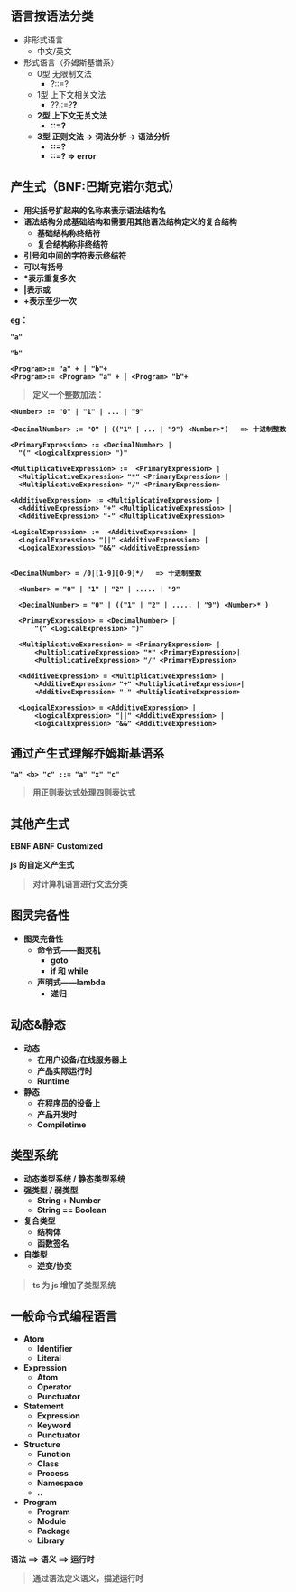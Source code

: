 ## 语言按语法分类

- 非形式语言
  - 中文/英文
- 形式语言（乔姆斯基谱系）
  - 0型 无限制文法
    - ?::=?
  - 1型 上下文相关文法
    - ?<a>?::=?<b>?
  - 2型 上下文无关文法
    - <a>::=?
  - 3型 正则文法 -> 词法分析 -> 语法分析
    - <a>::=<a>?
    - <a>::=?<a>  => error


## 产生式（BNF:巴斯克诺尔范式）

- 用尖括号扩起来的名称来表示语法结构名
- 语法结构分成基础结构和需要用其他语法结构定义的复合结构
  - 基础结构称终结符
  - 复合结构称非终结符
- 引号和中间的字符表示终结符
- 可以有括号
- *表示重复多次
- |表示或
- +表示至少一次

eg：
```
"a"

"b"

<Program>:= "a" + | "b"+
<Program>:= <Program> "a" + | <Program> "b"+

```

> 定义一个整数加法：
```
<Number> := "0" | "1" | ... | "9"

<DecimalNumber> := "0" | (("1" | ... | "9") <Number>*)   => 十进制整数

<PrimaryExpression> := <DecimalNumber> |
  "(" <LogicalExpression> ")"

<MultiplicativeExpression> :=  <PrimaryExpression> |
  <MultiplicativeExpression> "*" <PrimaryExpression> |
  <MultiplicativeExpression> "/" <PrimaryExpression> 

<AdditiveExpression> := <MultiplicativeExpression> |
  <AdditiveExpression> "+" <MultiplicativeExpression> | 
  <AdditiveExpression> "-" <MultiplicativeExpression> 

<LogicalExpression> :=  <AdditiveExpression> | 
  <LogicalExpression> "||" <AdditiveExpression> |
  <LogicalExpression> "&&" <AdditiveExpression> 


<DecimalNumber> = /0|[1-9][0-9]*/   => 十进制整数

```

```
  <Number> = "0" | "1" | "2" | ..... | "9"

  <DecimalNumber> = "0" | (("1" | "2" | ..... | "9") <Number>* )

  <PrimaryExpression> = <DecimalNumber> |
      "(" <LogicalExpression> ")"

  <MultiplicativeExpression> = <PrimaryExpression> | 
      <MultiplicativeExpression> "*" <PrimaryExpression>| 
      <MultiplicativeExpression> "/" <PrimaryExpression>

  <AdditiveExpression> = <MultiplicativeExpression> | 
      <AdditiveExpression> "+" <MultiplicativeExpression>| 
      <AdditiveExpression> "-" <MultiplicativeExpression>

  <LogicalExpression> = <AdditiveExpression> | 
      <LogicalExpression> "||" <AdditiveExpression> | 
      <LogicalExpression> "&&" <AdditiveExpression>

```


## 通过产生式理解乔姆斯基语系

```
"a" <b> "c" ::= "a" "x" "c"

```

> 用正则表达式处理四则表达式

## 其他产生式

EBNF ABNF Customized

js 的自定义产生式

> 对计算机语言进行文法分类


## 图灵完备性

- 图灵完备性
  - 命令式——图灵机
    - goto
    - if 和 while
  - 声明式——lambda
    - 递归

## 动态&静态

- 动态
  - 在用户设备/在线服务器上
  - 产品实际运行时
  - Runtime
- 静态
  - 在程序员的设备上
  - 产品开发时
  - Compiletime

## 类型系统

- 动态类型系统 / 静态类型系统
- 强类型 / 弱类型
  - String + Number
  - String == Boolean
- 复合类型
  - 结构体
  - 函数签名
- 自类型
  - 逆变/协变

> ts 为 js 增加了类型系统

## 一般命令式编程语言

- Atom
  - Identifier
  - Literal
- Expression
  - Atom
  - Operator
  - Punctuator
- Statement
  - Expression
  - Keyword
  - Punctuator
- Structure
  - Function
  - Class
  - Process
  - Namespace
  - ..
- Program
  - Program
  - Module
  - Package
  - Library


语法 ==> 语义 ==> 运行时
> 通过语法定义语义，描述运行时